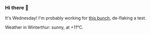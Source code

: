 ### Hi there :wave:

It's Wednesday! I'm probably working for [this bunch](https://github.com/kohofinancial), de-flaking a test.

Weather in Winterthur: sunny, at +11°C.
